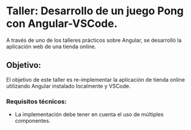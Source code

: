 # Taller: Desarrollo de un juego Pong con Angular-VSCode.

A través de uno de los talleres prácticos sobre Angular, se desarrolló la aplicación web de una tienda online. 

## Objetivo:

El objetivo de este taller es re-implementar la aplicación de tienda online utilizando Angular instalado localmente y VSCode. 

### Requisitos técnicos:
- La implementación debe tener en cuenta el uso de múltiples componentes. 